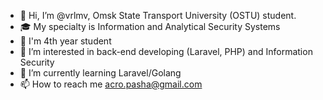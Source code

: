 - 👋 Hi, I’m @vrlmv, Omsk State Transport University (OSTU) student. 
- 🎓 My specialty is Information and Analytical Security Systems
- 🏢 I'm 4th year student
- 👀 I’m interested in back-end developing (Laravel, PHP) and Information Security 
- 🌱 I’m currently learning Laravel/Golang
- 📫 How to reach me acro.pasha@gmail.com

